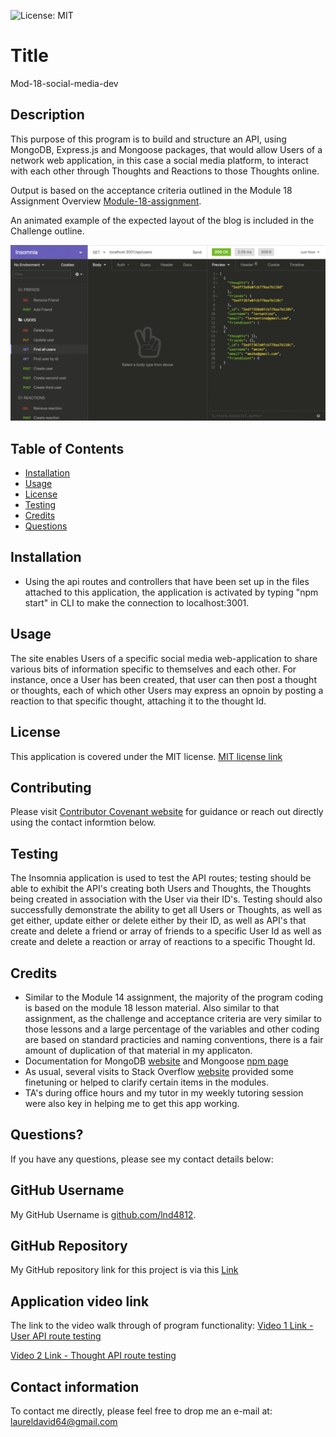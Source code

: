 ![License: MIT](https://img.shields.io/badge/License-MIT-yellow.svg)

# Title

Mod-18-social-media-dev

## Description

This purpose of this program is to build and structure an API, using MongoDB, Express.js and Mongoose packages, that would allow Users of a network web application, in this case a social media platform, to interact with each other through Thoughts and Reactions to those Thoughts online.

Output is based on the acceptance criteria outlined in the Module 18 Assignment Overview [Module-18-assignment](https://courses.bootcampspot.com/courses/1181/assignments/23378?module_item_id=466035).

An animated example of the expected layout of the blog is included in the Challenge outline.

![example](./public/18-nosql-homework-demo-01.gif)

## Table of Contents

* [Installation](#installation)
* [Usage](#usage)
* [License](#license)
* [Testing](#testing)
* [Credits](#credits)
* [Questions](#questions)

## Installation

* Using the api routes and controllers that have been set up in the files attached to this application, the application is activated by typing "npm start" in CLI to make the connection to localhost:3001.
  
## Usage

The site enables Users of a specific social media web-application to share various bits of information specific to themselves and each other.  For instance, once a User has been created, that user can then post a thought or thoughts, each of which other Users may express an opnoin by posting a reaction to that specific thought, attaching it to the thought Id.

## License

This application is covered under the MIT license.  [MIT license link](https://choosealicense.com/licenses/mit/)

## Contributing

Please visit [Contributor Covenant website](https://contributor-covenant.org) for guidance or reach out directly using the contact informtion below.

## Testing

The Insomnia application is used to test the API routes; testing should be able to exhibit the API's creating both Users and Thoughts, the Thoughts being created in association with the User via their ID's.  Testing should also successfully demonstrate the ability to get all Users or Thoughts, as well as get either, update either or delete either by their ID, as well as API's that create and delete a friend or array of friends to a specific User Id as well as create and delete a reaction or array of reactions to a specific Thought Id.

## Credits

* Similar to the Module 14 assignment, the majority of the program coding is based on the module 18 lesson material. Also similar to that assignment, as the challenge and acceptance criteria are very similar to those lessons and a large percentage of the variables and other coding are based on standard practicies and naming conventions, there is a fair amount of duplication of that material in my applicaton.
* Documentation for MongoDB [website](https://www.mongodb.com) and Mongoose [npm page](https://www.npmjs.com/package/mongoose)
* As usual, several visits to Stack Overflow [website](https://stackoverflow.com) provided some finetuning or helped to clarify certain items in the modules.
* TA's during office hours and my tutor in my weekly tutoring session were also key in helping me to get this app working.

## Questions?

If you have any questions, please see my contact details below:

## GitHub Username

My GitHub Username is [github.com/lnd4812](https://github.com/lnd4812).  

## GitHub Repository

My GitHub repository link for this project is via this [Link](https://github.com/lnd4812/mod-18-social-media-dev)

## Application video link

The link to the video walk through of program functionality: [Video 1 Link - User API route testing](https://www.vidline.com/share/V0XWRHJB6B/3a38acfde86e8c07b49a76a6462d2e06)

[Video 2 Link - Thought API route testing](https://www.vidline.com/share/V00YOHO4YO/eb6de02e3b7e21d60c57379a8f02c4b4)

## Contact information

To contact me directly, please feel free to drop me an e-mail at: <a hef="mailto:laureldavid64@gmail.com">laureldavid64@gmail.com</a>
